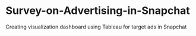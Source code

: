 # Survey-on-Advertising-in-Snapchat
Creating visualization dashboard using Tableau for target ads in Snapchat
